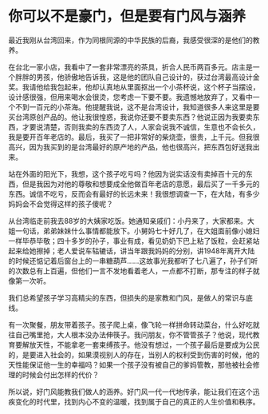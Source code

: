 # 你可以不是豪门，但是要有门风与涵养

最近我刚从台湾回来，作为同根同源的中华民族的后裔，我感受很深的是他们的教养。 

在台北一家小店，我看中了一套非常漂亮的茶具，折合人民币两百多元。店主是一个胖胖的男孩，他骄傲地告诉我，这是他的团队自己设计的，获过台湾最高设计金奖。我请他给我包起来，他却认真地从里面抠出一个小茶杯说，这个杯子当摆设，设计感很强，但用来喝水会很烫，您考虑一下要不要。我遗憾地放弃了，又看中一个不到一百元的小茶海。他提醒我说，这不是台湾设计，我知道很多人来这里是要买台湾原创产品的。他让我很惶惑，我说你还要不要卖东西？他说正因为我要卖东西，才要说清楚，否则我卖的东西烫了人，人家会说我不诚信，生意也不会长久，我是要开百年老店的。最后，我买了一把非常好的柴烧壶，很贵，上千元。但我很高兴，因为我买到的是台湾最好的原产地的产品，他也很高兴，把东西包好送我出来。 

站在外面的阳光下，我想，这个孩子吃亏吗？他因为说实话没有卖掉百十元的东西，但是我因为对他的尊敬和想要成全他做百年老店的意愿，最后买了一千多元的东西。诚信不吃亏，反而会有最好的长远未来！我很想调查一下，在大陆，有多少妈妈会不会觉得这样的孩子傻呢？ 

从台湾临走前我去88岁的大姨家吃饭。她通知亲戚们：小丹来了，大家都来。大姐一句话，弟弟妹妹什么事情都能放下。小舅妈七十好几了，在大姐面前像小媳妇一样毕恭毕敬；四十多岁的孙子，事业有成，看见奶奶下巴上粘了饭粒，会赶紧站起来给她擦掉；老人爱说车轱辘话，讲当年跟我妈妈的分别，讲1948年离开大陆的时候还惦记着后窗台上的一串糖葫芦……这故事光我都听了七八遍了，孙子们听的次数总有上百遍，但他们一言不发地看着老人，一点都不打断，那专注的样子就像第一次听。 

我们总希望孩子学习高精尖的东西，但损失的是家教和门风，是做人的常识与底线。 

有一次聚餐，朋友带着孩子。孩子爬上桌，像飞轮一样拼命转动菜台，什么好吃就往自己嘴里抢，大人根本没办法伸筷子。我问朋友，你不管管孩子？他说，现代教育要解放天性，不能拿老一套束缚孩子。他没有想过，一个孩子最后是要成为公民的，是要进入社会的，如果漠视别人的存在，当别人的权利受到伤害的时候，他的天性能保证他一生的幸福吗？如果一个孩子没有被自己的爹妈管教，那他被社会修理的时候会付出怎样的代价？ 

所以说，好门风能教我们做人的涵养。好门风一代一代地传承，能让我们在这个迅疾变化的时代里，找到内心不变的温暖，找到属于自己的真正的人生价值和秩序。